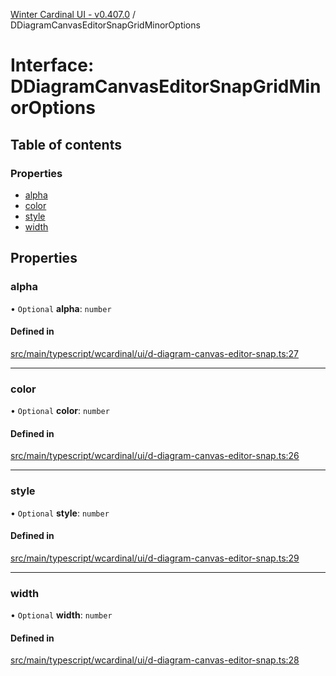 [Winter Cardinal UI - v0.407.0](../index.md) / DDiagramCanvasEditorSnapGridMinorOptions

# Interface: DDiagramCanvasEditorSnapGridMinorOptions

## Table of contents

### Properties

- [alpha](DDiagramCanvasEditorSnapGridMinorOptions.md#alpha)
- [color](DDiagramCanvasEditorSnapGridMinorOptions.md#color)
- [style](DDiagramCanvasEditorSnapGridMinorOptions.md#style)
- [width](DDiagramCanvasEditorSnapGridMinorOptions.md#width)

## Properties

### alpha

• `Optional` **alpha**: `number`

#### Defined in

[src/main/typescript/wcardinal/ui/d-diagram-canvas-editor-snap.ts:27](https://github.com/winter-cardinal/winter-cardinal-ui/blob/v0.407.0/src/main/typescript/wcardinal/ui/d-diagram-canvas-editor-snap.ts#L27)

___

### color

• `Optional` **color**: `number`

#### Defined in

[src/main/typescript/wcardinal/ui/d-diagram-canvas-editor-snap.ts:26](https://github.com/winter-cardinal/winter-cardinal-ui/blob/v0.407.0/src/main/typescript/wcardinal/ui/d-diagram-canvas-editor-snap.ts#L26)

___

### style

• `Optional` **style**: `number`

#### Defined in

[src/main/typescript/wcardinal/ui/d-diagram-canvas-editor-snap.ts:29](https://github.com/winter-cardinal/winter-cardinal-ui/blob/v0.407.0/src/main/typescript/wcardinal/ui/d-diagram-canvas-editor-snap.ts#L29)

___

### width

• `Optional` **width**: `number`

#### Defined in

[src/main/typescript/wcardinal/ui/d-diagram-canvas-editor-snap.ts:28](https://github.com/winter-cardinal/winter-cardinal-ui/blob/v0.407.0/src/main/typescript/wcardinal/ui/d-diagram-canvas-editor-snap.ts#L28)
